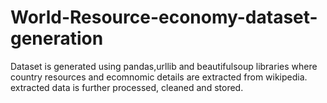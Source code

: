 # World-Resource-economy-dataset-generation
Dataset is generated using pandas,urllib and beautifulsoup libraries where country resources and
ecomnomic details are extracted from wikipedia. 
extracted data is further processed, cleaned and stored.
